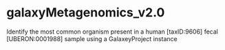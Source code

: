 # galaxyMetagenomics_v2.0
Identify the most common organism present in a human [taxID:9606] fecal [UBERON:0001988] sample using a GalaxeyProject instance
